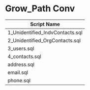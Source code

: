 # Grow_Path Conv

| Script Name |
|-------------|
| 1_Unidentified_IndvContacts.sql |
| 2_Unidentified_OrgContacts.sql |
| 3_users.sql |
| 4_contacts.sql |
| address.sql |
| email.sql |
| phone.sql |

